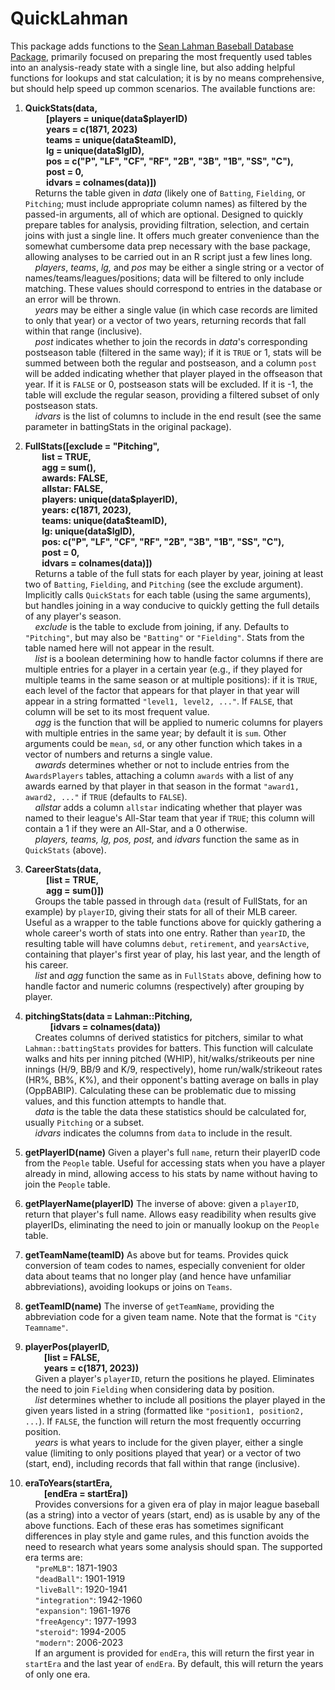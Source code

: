 # QuickLahman

This package adds functions to the [Sean Lahman Baseball Database Package,](https://cran.r-project.org/web/packages/Lahman/Lahman.pdf) primarily focused on preparing the most frequently used tables into an analysis-ready state with a single line, but also adding helpful functions for lookups and stat calculation; it is by no means comprehensive, but should help speed up common scenarios. The available functions are:

1.  **QuickStats(data,\
              [players = unique(data\$playerID)\
              years = c(1871, 2023)\
              teams = unique(data\$teamID),\
              lg = unique(data\$lgID),\
              pos = c("P", "LF", "CF", "RF", "2B", "3B", "1B", "SS", "C"),\
              post = 0,\
              idvars = colnames(data)])**\
        Returns the table given in *data* (likely one of `Batting`, `Fielding`, or `Pitching`; must include appropriate column names) as filtered by the passed-in arguments, all of which are optional. Designed to quickly prepare tables for analysis, providing filtration, selection, and certain joins with just a single line. It offers much greater convenience than the somewhat cumbersome data prep necessary with the base package, allowing analyses to be carried out in an R script just a few lines long.\
        *players*, *teams*, *lg,* and *pos* may be either a single string or a vector of names/teams/leagues/positions; data will be filtered to only include matching. These values should correspond to entries in the database or an error will be thrown.\
        *years* may be either a single value (in which case records are limited to only that year) or a vector of two years, returning records that fall within that range (inclusive).\
        *post* indicates whether to join the records in *data*'s corresponding postseason table (filtered in the same way); if it is `TRUE` or 1, stats will be summed between both the regular and postseason, and a column `post` will be added indicating whether that player played in the offseason that year. If it is `FALSE` or 0, postseason stats will be excluded. If it is -1, the table will exclude the regular season, providing a filtered subset of only postseason stats.\
        *idvars* is the list of columns to include in the end result (see the same parameter in battingStats in the original package).

2.  **FullStats([exclude = "Pitching",\
            list = TRUE,\
            agg = sum(),\
            awards: FALSE,\
            allstar: FALSE,\
            players: unique(data\$playerID),\
            years: c(1871, 2023),\
            teams: unique(data\$teamID),\
            lg: unique(data\$lgID),\
            pos: c("P", "LF", "CF", "RF", "2B", "3B", "1B", "SS", "C"),\
            post = 0,\
            idvars = colnames(data)])**\
        Returns a table of the full stats for each player by year, joining at least two of `Batting`, `Fielding`, and `Pitching` (see the exclude argument). Implicitly calls `QuickStats` for each table (using the same arguments), but handles joining in a way conducive to quickly getting the full details of any player's season.\
        *exclude* is the table to exclude from joining, if any. Defaults to `"Pitching"`, but may also be `"Batting"` or `"Fielding"`. Stats from the table named here will not appear in the result.\
        *list* is a boolean determining how to handle factor columns if there are multiple entries for a player in a certain year (e.g., if they played for multiple teams in the same season or at multiple positions): if it is `TRUE`, each level of the factor that appears for that player in that year will appear in a string formatted `"level1, level2, ..."`. If `FALSE`, that column will be set to its most frequent value.\
        *agg* is the function that will be applied to numeric columns for players with multiple entries in the same year; by default it is `sum`. Other arguments could be `mean`, `sd`, or any other function which takes in a vector of numbers and returns a single value.\
        *awards* determines whether or not to include entries from the `AwardsPlayers` tables, attaching a column `awards` with a list of any awards earned by that player in that season in the format `"award1, award2, ..."` if `TRUE` (defaults to `FALSE`).\
        *allstar* adds a column `allstar` indicating whether that player was named to their league's All-Star team that year if `TRUE`; this column will contain a 1 if they were an All-Star, and a 0 otherwise.\
        *players, teams, lg, pos, post,* and *idvars* function the same as in `QuickStats` (above).

3.  **CareerStats(data,\
              [list = TRUE,\
              agg = sum()])**\
        Groups the table passed in through `data` (result of FullStats, for an example) by `playerID`, giving their stats for all of their MLB career. Useful as a wrapper to the table functions above for quickly gathering a whole career's worth of stats into one entry. Rather than `yearID`, the resulting table will have columns `debut`, `retirement`, and `yearsActive`, containing that player's first year of play, his last year, and the length of his career.\
        *list* and *agg* function the same as in `FullStats` above, defining how to handle factor and numeric columns (respectively) after grouping by player.

4.  **pitchingStats(data = Lahman::Pitching,\
                [idvars = colnames(data))**\
        Creates columns of derived statistics for pitchers, similar to what `Lahman::battingStats` provides for batters. This function will calculate walks and hits per inning pitched (WHIP), hit/walks/strikeouts per nine innings (H/9, BB/9 and K/9, respectively), home run/walk/strikeout rates (HR%, BB%, K%), and their opponent's batting average on balls in play (OppBABIP). Calculating these can be problematic due to missing values, and this function attempts to handle that.\
        *data* is the table the data these statistics should be calculated for, usually `Pitching` or a subset.\
        *idvars* indicates the columns from `data` to include in the result.

5.  **getPlayerID(name)** Given a player's full `name`, return their playerID code from the `People` table. Useful for accessing stats when you have a player already in mind, allowing access to his stats by name without having to join the `People` table.

6.  **getPlayerName(playerID)** The inverse of above: given a `playerID`, return that player's full name. Allows easy readibility when results give playerIDs, eliminating the need to join or manually lookup on the `People` table.

7.  **getTeamName(teamID)** As above but for teams. Provides quick conversion of team codes to names, especially convenient for older data about teams that no longer play (and hence have unfamiliar abbreviations), avoiding lookups or joins on `Teams`.

8.  **getTeamID(name)** The inverse of `getTeamName`, providing the abbreviation code for a given team name. Note that the format is `"City Teamname"`.

9.  **playerPos(playerID,\
             [list = FALSE,\
             years = c(1871, 2023))**\
        Given a player's `playerID`, return the positions he played. Eliminates the need to join `Fielding` when considering data by position.\
        *list* determines whether to include all positions the player played in the given years listed in a string (formatted like `"position1, position2, ...`). If `FALSE`, the function will return the most frequently occurring position.\
        *years* is what years to include for the given player, either a single value (limiting to only positions played that year) or a vector of two (start, end), including records that fall within that range (inclusive).

10. **eraToYears(startEra,\
             [endEra = startEra])**\
        Provides conversions for a given era of play in major league baseball (as a string) into a vector of years (start, end) as is usable by any of the above functions. Each of these eras has sometimes significant differences in play style and game rules, and this function avoids the need to research what years some analysis should span. The supported era terms are:\
        `"preMLB"`: 1871-1903\
        `"deadBall"`: 1901-1919\
        `"liveBall"`: 1920-1941\
        `"integration"`: 1942-1960\
        `"expansion"`: 1961-1976\
        `"freeAgency"`: 1977-1993\
        `"steroid"`: 1994-2005\
        `"modern"`: 2006-2023\
        If an argument is provided for `endEra`, this will return the first year in `startEra` and the last year of `endEra`. By default, this will return the years of only one era.
